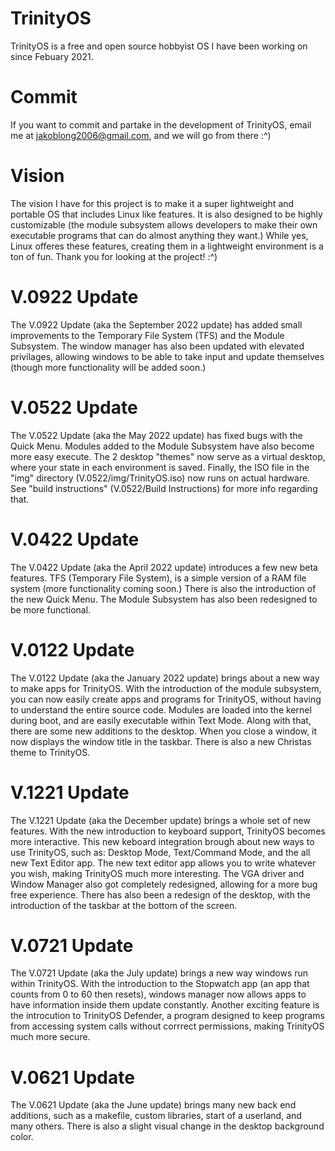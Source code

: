 # TrinityOS
TrinityOS is a free and open source hobbyist OS I have been working on since Febuary 2021.

# Commit
If you want to commit and partake in the development of TrinityOS, email me at jakoblong2006@gmail.com, and we will go from there :^)

# Vision
The vision I have for this project is to make it a super lightweight and portable OS that includes Linux like features. It is also designed to be highly customizable (the module subsystem allows developers to make their own executable programs that can do almost anything they want.) While yes, Linux offeres these features, creating them in a lightweight environment is a ton of fun. Thank you for looking at the project! :^)

# V.0922 Update
The V.0922 Update (aka the September 2022 update) has added small improvements to the Temporary File System (TFS) and the Module Subsystem. The window manager has also been updated with elevated privilages, allowing windows to be able to take input and update themselves (though more functionality will be added soon.)

# V.0522 Update
The V.0522 Update (aka the May 2022 update) has fixed bugs with the Quick Menu. Modules added to the Module Subsystem have also become more easy execute. The 2 desktop "themes" now serve as a virtual desktop, where your state in each environment is saved. Finally, the ISO file in the "img" directory (V.0522/img/TrinityOS.iso) now runs on actual hardware. See "build instructions" (V.0522/Build Instructions) for more info regarding that.

# V.0422 Update
The V.0422 Update (aka the April 2022 update) introduces a few new beta features. TFS (Temporary File System), is a simple version of a RAM file system (more functionality coming soon.) There is also the introduction of the new Quick Menu. The Module Subsystem has also been redesigned to be more functional.

# V.0122 Update
The V.0122 Update (aka the January 2022 update) brings about a new way to make apps for TrinityOS. With the introduction of the module subsystem, you can now easily create apps and programs for TrinityOS, without having to understand the entire source code. Modules are loaded into the kernel during boot, and are easily executable within Text Mode. Along with that, there are some new additions to the desktop. When you close a window, it now displays the window title in the taskbar. There is also a new Christas theme to TrinityOS.

# V.1221 Update
The V.1221 Update (aka the December update) brings a whole set of new features. With the new introduction to keyboard support, TrinityOS becomes more interactive. This new keboard integration brough about new ways to use TrinityOS, such as: Desktop Mode, Text/Command Mode, and the all new Text Editor app. The new text editor app allows you to write whatever you wish, making TrinityOS much more interesting. The VGA driver and Window Manager also got completely redesigned, allowing for a more bug free experience. There has also been a redesign of the desktop, with the introduction of the taskbar at the bottom of the screen.

# V.0721 Update
The V.0721 Update (aka the July update) brings a new way windows run within TrinityOS. With the introduction to the Stopwatch app (an app that counts from 0 to 60 then resets), windows manager now allows apps to have information inside them update constantly.
Another exciting feature is the introcution to TrinityOS Defender, a program designed to keep programs from accessing system calls without corrrect permissions, making TrinityOS much more secure.

# V.0621 Update
The V.0621 Update (aka the June update) brings many new back end additions, such as a makefile, custom libraries, start of a userland, and many others. There is also a slight visual change in the desktop background color.
